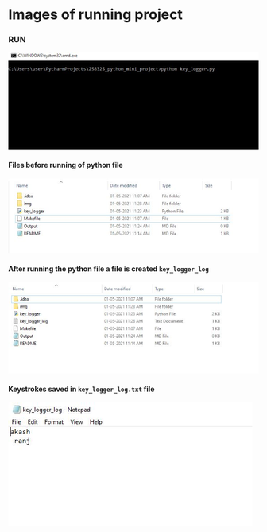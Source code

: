 # Images of running project

### RUN
![Output1](img/img0.JPG)
#### Files before running of python file
![Output2](img/img2.JPG)
#### After running the python file a file is created `key_logger_log`
![Output3](img/img3.JPG)
#### Keystrokes saved in `key_logger_log.txt` file
![Output4](img/img4.JPG)
